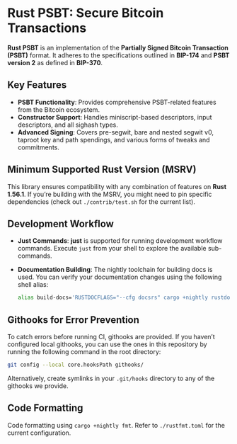# Rust PSBT: Secure Bitcoin Transactions

**Rust PSBT** is an implementation of the **Partially Signed Bitcoin Transaction (PSBT)** format. It adheres to the specifications outlined in **BIP-174** and **PSBT version 2** as defined in **BIP-370**.

## Key Features

- **PSBT Functionality**: Provides comprehensive PSBT-related features from the Bitcoin ecosystem.
- **Constructor Support**: Handles miniscript-based descriptors, input descriptors, and all sighash types.
- **Advanced Signing**: Covers pre-segwit, bare and nested segwit v0, taproot key and path spendings, and various forms of tweaks and commitments.

## Minimum Supported Rust Version (MSRV)

This library ensures compatibility with any combination of features on **Rust 1.56.1**. If you’re building with the MSRV, you might need to pin specific dependencies (check out `./contrib/test.sh` for the current list).

## Development Workflow

- **Just Commands**: **just** is supported for running development workflow commands. Execute `just` from your shell to explore the available sub-commands.
- **Documentation Building**: The nightly toolchain for building docs is used. You can verify your documentation changes using the following shell alias:
    
    ```bash
    alias build-docs='RUSTDOCFLAGS="--cfg docsrs" cargo +nightly rustdoc --features="$FEATURES" -- -D rustdoc::broken-intra-doc-links'
    
    ```
    

## Githooks for Error Prevention

To catch errors before running CI, githooks are provided. If you haven’t configured local githooks, you can use the ones in this repository by running the following command in the root directory:

```bash
git config --local core.hooksPath githooks/

```

Alternatively, create symlinks in your `.git/hooks` directory to any of the githooks we provide.

## Code Formatting

Code formatting using `cargo +nightly fmt`. Refer to `./rustfmt.toml` for the current configuration.
